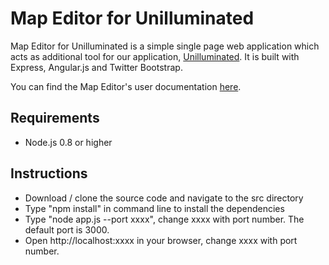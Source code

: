 Map Editor for Unilluminated
=======================

Map Editor for Unilluminated is a simple single page web application which acts as additional tool for our application, [Unilluminated](https://github.com/antonmaju/unilluminated). It is built with Express, Angular.js and Twitter Bootstrap.

You can find the Map Editor's user documentation [here](http://antonmaju.github.io/unilluminated_mapeditor/).

## Requirements ##

- Node.js 0.8 or higher

## Instructions ##

- Download / clone the source code and navigate to the src directory
- Type "npm install" in command line to install the dependencies
- Type "node app.js --port xxxx", change xxxx with port number. The default port is 3000. 
- Open http://localhost:xxxx in your browser, change xxxx with port number.  

